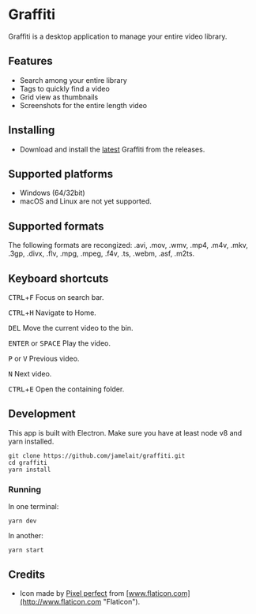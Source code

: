 # Graffiti
Graffiti is a desktop application to manage your entire video library.

## Features
- Search among your entire library
- Tags to quickly find a video
- Grid view as thumbnails
- Screenshots for the entire length video

## Installing

- Download and install the [latest](https://github.com/jamelait/graffiti/releases) Graffiti from the releases.


## Supported platforms
- Windows (64/32bit)
- macOS and Linux are not yet supported.

## Supported formats

The following formats are recongized: .avi, .mov, .wmv, .mp4, .m4v, .mkv, .3gp, .divx, .flv, .mpg, .mpeg, .f4v, .ts, .webm, .asf, .m2ts.

## Keyboard shortcuts
<kbd>CTRL</kbd>+<kbd>F</kbd> Focus on search bar.

<kbd>CTRL</kbd>+<kbd>H</kbd> Navigate to Home.

<kbd>DEL</kbd> Move the current video to the bin.

<kbd>ENTER</kbd> or <kbd>SPACE</kbd> Play the video.

<kbd>P</kbd> or <kbd>V</kbd> Previous video.

<kbd>N</kbd> Next video.

<kbd>CTRL</kbd>+<kbd>E</kbd> Open the containing folder.

## Development

This app is built with Electron. Make sure you have at least node v8 and yarn installed.
```
git clone https://github.com/jamelait/graffiti.git
cd graffiti
yarn install
```

### Running
In one terminal:
```
yarn dev
```
In another:
```
yarn start
```

## Credits
- Icon made by [Pixel perfect](https://icon54.com/ "Pixel perfect") from [www.flaticon.com](http://www.flaticon.com "Flaticon").
